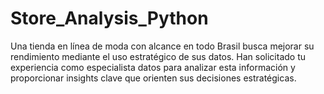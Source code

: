 # Store_Analysis_Python
Una tienda en línea de moda con alcance en todo Brasil busca mejorar su rendimiento mediante el uso estratégico de sus datos. Han solicitado tu experiencia como especialista datos para analizar esta información y proporcionar insights clave que orienten sus decisiones estratégicas.
